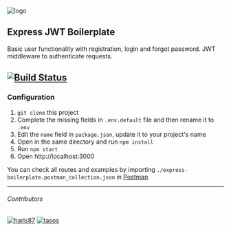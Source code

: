 ![logo]

## Express JWT Boilerplate

Basic user functionality with registration, login and forgot password.
JWT middleware to authenticate requests.

[![Build Status](https://travis-ci.com/Haris87/express-jwt-boilerplate.svg?token=Gfafs83VMy5maXrgNaRR&branch=master)](https://travis-ci.com/Haris87/express-jwt-boilerplate) 
---

### Configuration

1. `git clone` this project
2. Complete the missing fields in `.env.default` file and then rename it to `.env`
3. Edit the `name` field in `package.json`, update it to your project's name
4. Open in the same directory and run `npm install`
5. Run `npm start`
6. Open http://localhost:3000

You can check all routes and examples by importing `./express-boilerplate.postman_collection.json` in [Postman][postman]

---

###### Contributors

[![haris87]][harisprofile]
[![tasos]][tasosprofile]

[harisprofile]: https://github.com/Haris87
[tasosprofile]: https://github.com/SirukakSosta
[logo]: https://i.imgur.com/5yFFD6Q.png
[haris87]: https://i.imgur.com/Hr3XSzo.png
[postman]: https://www.getpostman.com/
[tasos]: https://i.imgur.com/IoHzuz2.png

[build]: https://api.travis-ci.org/Haris87/express-jwt-boilerplate.png?branch=master
[dependencies]: https://david-dm.org/Haris87/express-jwt-boilerplate.svg

